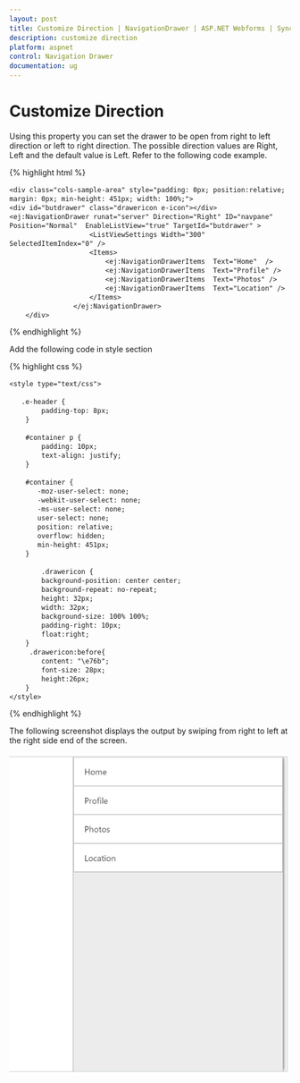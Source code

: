 ```yaml
---
layout: post
title: Customize Direction | NavigationDrawer | ASP.NET Webforms | Syncfusion
description: customize direction
platform: aspnet
control: Navigation Drawer
documentation: ug
---
```


# Customize Direction

Using this property you can set the drawer to be open from right to left direction or left to right direction. The possible direction values are Right, Left and the default value is Left. Refer to the following code example.

{% highlight html %}
 
    <div class="cols-sample-area" style="padding: 0px; position:relative;  margin: 0px; min-height: 451px; width: 100%;">
    <div id="butdrawer" class="drawericon e-icon"></div>
    <ej:NavigationDrawer runat="server" Direction="Right" ID="navpane" Position="Normal"  EnableListView="true" TargetId="butdrawer" >
                        <ListViewSettings Width="300" SelectedItemIndex="0" />
                        <Items>
                            <ej:NavigationDrawerItems  Text="Home"  />
                            <ej:NavigationDrawerItems  Text="Profile" />
                            <ej:NavigationDrawerItems  Text="Photos" />
                            <ej:NavigationDrawerItems  Text="Location" />
                        </Items>
                    </ej:NavigationDrawer>        
        </div>
{% endhighlight %}

Add the following code in style section

{% highlight css %}
    
    <style type="text/css">
       
       .e-header {
            padding-top: 8px;
        }

        #container p {
            padding: 10px;
            text-align: justify;
        }

        #container {
           -moz-user-select: none;
           -webkit-user-select: none;
           -ms-user-select: none;
           user-select: none;
           position: relative;
           overflow: hidden;
           min-height: 451px;
        }

            .drawericon {
            background-position: center center;
            background-repeat: no-repeat;
            height: 32px;
            width: 32px;
            background-size: 100% 100%;
            padding-right: 10px;
            float:right;
        }
         .drawericon:before{
			content: "\e76b";
            font-size: 28px;
            height:26px;
		}
    </style>
{% endhighlight %}


The following screenshot displays the output by swiping from right to left at the right side end of the screen.

![](Customize-Direction_images/img1.png) 



